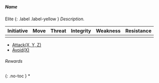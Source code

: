 ##### Name
Elite
{: .label .label-yellow }
*Description.*

| Initiative | Move | Threat | Integrity | Weakness | Resistance |
| ---------- | ---- | ------ | --------- | -------- | ---------- |
|            |      |        |           |          |            |

* [Attack(X, Y, Z)](../Game/Character-Actions#Attack(X,%20TYPE,%20DAMAGE))
* [Avoid(X)](../Game/Character-Actions#Avoid(X))

###### Rewards
{: .no-toc }
* 